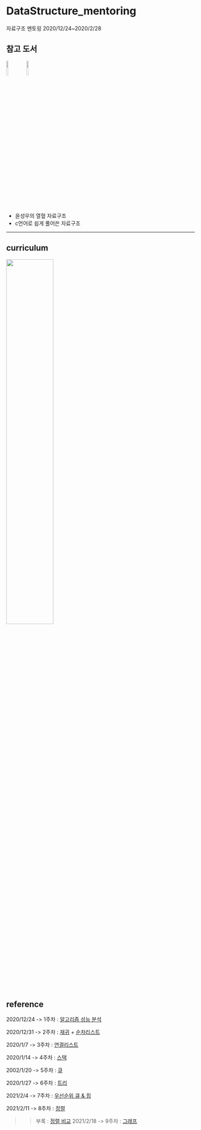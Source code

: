 # DataStructure_mentoring
자료구조 멘토링 2020/12/24~2020/2/28

## 참고 도서

<img src ="https://user-images.githubusercontent.com/55094745/104547958-1c3e3a00-5673-11eb-8c61-7141485948ca.png" width = "10%"></img>
<img src ="https://user-images.githubusercontent.com/55094745/104548252-c4540300-5673-11eb-9350-a857ea20a175.png" width = "10%"></img>

+ 윤성우의 열혈 자료구조
+ c언어로 쉽게 풀어쓴 자료구조
----------------------------------------------------------

## curriculum

<img src = "https://user-images.githubusercontent.com/55094745/104548376-0715db00-5674-11eb-9d5d-97b59a594709.png" width = "50%"></img>

## reference

2020/12/24
-> 1주차 : [알고리즘 성능 분석](https://github.com/sunjungAn/DataStructure_mentoring/blob/master/%EC%95%8C%EA%B3%A0%EB%A6%AC%EC%A6%98%20%EC%84%B1%EB%8A%A5%20%EB%B6%84%EC%84%9D.md)

2020/12/31
-> 2주차 : [재귀](https://github.com/sunjungAn/DataStructure_mentoring/blob/master/%EC%9E%AC%EA%B7%80.md) + [순차리스트](https://github.com/sunjungAn/DataStructure_mentoring/blob/master/%EC%B6%94%EC%83%81%EC%9E%90%EB%A3%8C%ED%98%95%20%2B%20%EC%88%9C%EC%B0%A8%20%EB%A6%AC%EC%8A%A4%ED%8A%B8.md) 

2020/1/7
-> 3주차 : [연결리스트](https://github.com/sunjungAn/DataStructure_mentoring/blob/master/%EC%97%B0%EA%B2%B0%EB%A6%AC%EC%8A%A4%ED%8A%B8.md)

2020/1/14
-> 4주차 : [스택](https://github.com/sunjungAn/DataStructure_mentoring/blob/master/%EC%8A%A4%ED%83%9D.md)

2002/1/20
-> 5주차 : [큐](https://github.com/sunjungAn/DataStructure_mentoring/blob/master/%ED%81%90&%EB%8D%B1.md)

2020/1/27
-> 6주차 : [트리](https://github.com/sunjungAn/DataStructure_mentoring/blob/master/%ED%8A%B8%EB%A6%AC.md)

2021/2/4
-> 7주차 : [우선순위 큐 & 힙](https://github.com/sunjungAn/DataStructure_mentoring/blob/master/%EC%9A%B0%EC%84%A0%EC%88%9C%EC%9C%84%20%ED%81%90%20%26%20%ED%9E%99.md)

2021/2/11
-> 8주차 : [정렬](https://github.com/sunjungAn/DataStructure_mentoring/blob/master/%EC%A0%95%EB%A0%AC.md)
>> 부록 : [정렬 비교](https://github.com/sunjungAn/SMU_algorithmstudy_Sevendays/tree/master/sort_compare)
2021/2/18
-> 9주차 : [그래프]()
